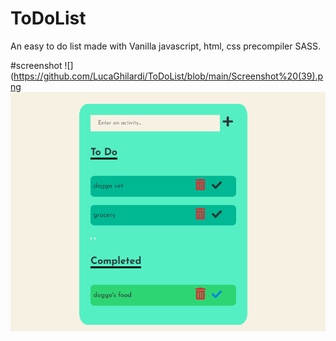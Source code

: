 # ToDoList

An easy to do list made with Vanilla javascript, html, css precompiler SASS.

#screenshot
![](https://github.com/LucaGhilardi/ToDoList/blob/main/Screenshot%20(39).png 
![](https://github.com/LucaGhilardi/ToDoList/blob/main/Screenshot%20(40).png)

